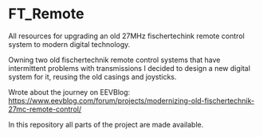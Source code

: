 # FT_Remote
All resources for upgrading an old 27MHz fischertechink remote control system to modern digital technology.

Owning two old fischertechnik remote control systems that have intermittent problems with transmissions I
decided to design a new digital system for it, reusing the old casings and joysticks.

Wrote about the journey on EEVBlog: https://www.eevblog.com/forum/projects/modernizing-old-fischertechnik-27mc-remote-control/

In this repository all parts of the project are made available.
